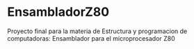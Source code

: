 # EnsambladorZ80
Proyecto final para la materia de Estructura y programacion de computadoras: Ensamblador para el microprocesador Z80
